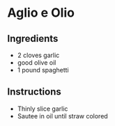 
# Aglio e Olio

## Ingredients

- 2 cloves garlic
- good olive oil
- 1 pound spaghetti

## Instructions

- Thinly slice garlic
- Sautee in oil until straw colored
 
